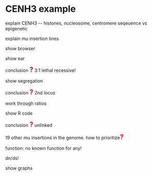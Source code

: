 # CENH3 example

explain CENH3 -- histones, nucleosome, centromere seqeuence vs epigenetic

explain mu insertion lines

show browser

show ear

conclusion <strong style="font-size: 150%; color: red;">?</strong> 3:1 lethal recessive!

show segregation

conclusion <strong style="font-size: 150%; color: red;">?</strong> 2nd locus

work through ratios

show R code

conclusion <strong style="font-size: 150%; color: red;">?</strong> unlinked

19 other mu insertions in the genome. how to prioritize<strong style="font-size: 150%; color: red;">?</strong>

function: no known function for any!

dn/ds!

show graphs